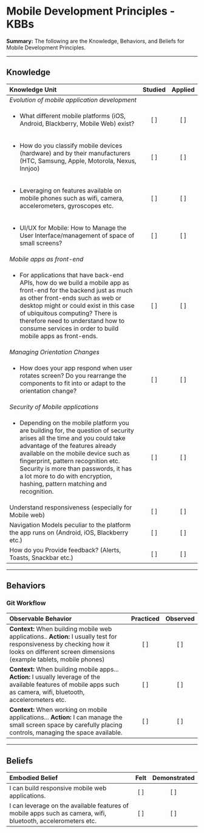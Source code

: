 # Mobile Development Principles - KBBs
**Summary:** The following are the Knowledge, Behaviors, and Beliefs for Mobile Development Principles.

----------
## **Knowledge**


| Knowledge Unit   |      Studied      | Applied |
|:-------------|:------------------:|:--------:|
| _Evolution of mobile application development_ | | |
    <ul><li>What different mobile platforms (iOS, Android, Blackberry, Mobile Web) exist?</li></ul> | [ ] | [ ] |
    <ul><li>How do you classify mobile devices (hardware) and by their manufacturers (HTC, Samsung, Apple, Motorola, Nexus, Innjoo)</li></ul> |[ ] | [ ] |
    <ul><li>Leveraging on features available on mobile phones such as wifi, camera, accelerometers, gyroscopes etc.</li></ul> | [ ] | [ ]  |
| <ul><li>UI/UX for Mobile: How to Manage the User Interface/management of space of small screens?</li></ul> | [ ] |  [ ] |
| _Mobile apps as front-end_ | | |
<ul><li>For applications that have back-end APIs, how do we build a mobile app as front-end for the backend just as much as other front-ends such as web or desktop might or could exist in this case of ubiquitous computing? There is therefore need to understand how to consume services in order to build mobile apps as front-ends.</li></ul>| [ ] |    [ ] |
| _Managing Orientation Changes_ | | |
<ul><li>How does your app respond when user rotates screen? Do you rearrange the components to fit into or adapt to the orientation change?</li></ul> | [ ] |    [ ] |
| _Security of Mobile applications_ | | |
<ul><li>Depending on the mobile platform you are building for, the question of security arises all the time and you could take advantage of the features already available on the mobile device such as fingerprint, pattern recognition etc. Security is more than passwords, it has a lot more to do with encryption, hashing, pattern matching and recognition.</li></ul> | [ ] | [ ] |
| Understand responsiveness (especially for Mobile web) | [ ] |    [ ] |
| Navigation Models peculiar to the platform the app runs on (Android, iOS, Blackberry etc.) | [ ] | [ ] |
| How do you Provide feedback? (Alerts, Toasts, Snackbar etc.) | [ ] |    [ ] |


----------


## **Behaviors**


### Git Workflow
| Observable Behavior   |      Practiced      | Observed |
|:-------------|:------------------:|:--------:|
| **Context:** When building mobile web applications.. **Action:** I usually test for responsiveness by checking how it looks on different screen dimensions (example tablets, mobile phones) | [ ] | [ ]  |
| **Context:** When building mobile apps... **Action:** I usually leverage of the available features of mobile apps such as camera, wifi, bluetooth, accelerometers etc. |   [ ]   |   [ ] |
| **Context:** When working on mobile applications... **Action:** I can manage the small screen space by carefully placing controls, managing the space available. |   [ ]   |   [ ] |
----------


## **Beliefs**


| Embodied Belief   |      Felt      | Demonstrated |
|:-------------|:------------------:|:--------:|
| I can build responsive mobile web applications. | [ ] | [ ]  |
| I can leverage on the available features of mobile apps such as camera, wifi, bluetooth, accelerometers etc.|   [ ]   |   [ ] |